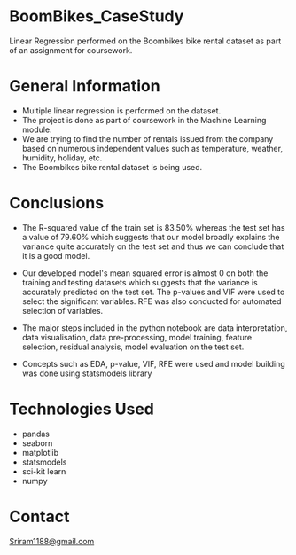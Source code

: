 # BoomBikes_CaseStudy

Linear Regression performed on the Boombikes bike rental dataset as part of an assignment for coursework.

# General Information
- Multiple linear regression is performed on the dataset.
- The project is done as part of coursework in the Machine Learning module.
- We are trying to find the number of rentals issued from the company based on numerous independent values such as temperature, weather, humidity, holiday, etc.
- The Boombikes bike rental dataset is being used.

# Conclusions
- The R-squared value of the train set is 83.50% whereas the test set has a value of 79.60% which suggests that our model broadly explains the variance quite accurately on the test set and thus we can conclude that it is a good model.

- Our developed model's mean squared error is almost 0 on both the training and testing datasets which suggests that the variance is accurately predicted on the test set. The p-values and VIF were used to select the significant variables. RFE was also conducted for automated selection of variables.

- The major steps included in the python notebook are data interpretation, data visualisation, data pre-processing, model training, feature selection, residual analysis, model evaluation on the test set.

- Concepts such as EDA, p-value, VIF, RFE were used and model building was done using statsmodels library

# Technologies Used
- pandas
- seaborn
- matplotlib
- statsmodels
- sci-kit learn
- numpy

# Contact
Sriram1188@gmail.com
